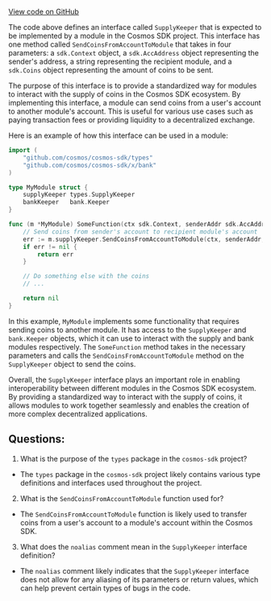 [View code on GitHub](https://github.com/cosmos/cosmos-sdk/blob/main/x/crisis/types/expected_keepers.go)

The code above defines an interface called `SupplyKeeper` that is expected to be implemented by a module in the Cosmos SDK project. This interface has one method called `SendCoinsFromAccountToModule` that takes in four parameters: a `sdk.Context` object, a `sdk.AccAddress` object representing the sender's address, a string representing the recipient module, and a `sdk.Coins` object representing the amount of coins to be sent. 

The purpose of this interface is to provide a standardized way for modules to interact with the supply of coins in the Cosmos SDK ecosystem. By implementing this interface, a module can send coins from a user's account to another module's account. This is useful for various use cases such as paying transaction fees or providing liquidity to a decentralized exchange. 

Here is an example of how this interface can be used in a module:

```go
import (
    "github.com/cosmos/cosmos-sdk/types"
    "github.com/cosmos/cosmos-sdk/x/bank"
)

type MyModule struct {
    supplyKeeper types.SupplyKeeper
    bankKeeper   bank.Keeper
}

func (m *MyModule) SomeFunction(ctx sdk.Context, senderAddr sdk.AccAddress, recipientModule string, amt sdk.Coins) error {
    // Send coins from sender's account to recipient module's account
    err := m.supplyKeeper.SendCoinsFromAccountToModule(ctx, senderAddr, recipientModule, amt)
    if err != nil {
        return err
    }

    // Do something else with the coins
    // ...

    return nil
}
```

In this example, `MyModule` implements some functionality that requires sending coins to another module. It has access to the `SupplyKeeper` and `bank.Keeper` objects, which it can use to interact with the supply and bank modules respectively. The `SomeFunction` method takes in the necessary parameters and calls the `SendCoinsFromAccountToModule` method on the `SupplyKeeper` object to send the coins. 

Overall, the `SupplyKeeper` interface plays an important role in enabling interoperability between different modules in the Cosmos SDK ecosystem. By providing a standardized way to interact with the supply of coins, it allows modules to work together seamlessly and enables the creation of more complex decentralized applications.
## Questions: 
 1. What is the purpose of the `types` package in the `cosmos-sdk` project?
- The `types` package in the `cosmos-sdk` project likely contains various type definitions and interfaces used throughout the project.

2. What is the `SendCoinsFromAccountToModule` function used for?
- The `SendCoinsFromAccountToModule` function is likely used to transfer coins from a user's account to a module's account within the Cosmos SDK.

3. What does the `noalias` comment mean in the `SupplyKeeper` interface definition?
- The `noalias` comment likely indicates that the `SupplyKeeper` interface does not allow for any aliasing of its parameters or return values, which can help prevent certain types of bugs in the code.